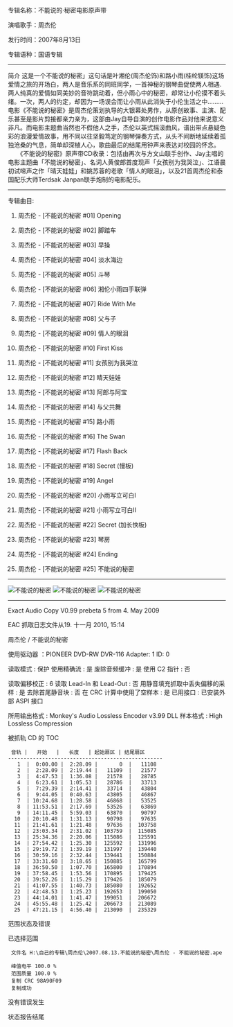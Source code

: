 专辑名称：不能说的·秘密电影原声带

演唱歌手：周杰伦

发行时间：2007年8月13日

专辑语种：国语专辑

------------
简介
这是一个不能说的秘密」这句话是叶湘伦(周杰伦饰)和路小雨(桂纶镁饰)这场爱情之旅的开场白，两人是音乐系的同班同学，一首神秘的钢琴曲促使两人相遇. 两人纯真的爱情如同美妙的音符跳动着，但小雨心中的秘密，却常让小伦摸不着头绪。一次，两人的约定，却因为一场误会而让小雨从此消失于小伦生活之中……… 电影《不能说的秘密》是周杰伦策划执导的大银幕处男作，从原创故事、主演、配乐甚至是影片剪接都亲力亲为，这部由Jay自导自演的创作电影作品对他来说意义非凡。而电影主题曲当然也不假他人之手，杰伦以英式摇滚曲风，谱出带点悬疑色彩的浪漫爱情故事，用不同以往坚毅笃定的钢琴弹奏方式，从头不间断地延续着孤独沧桑的气息，简单却深植人心，歌曲最后的结尾用钟声来表达对校园的怀念。
　　《不能说的秘密》原声带CD收录：包括由再次与方文山联手创作、Jay主唱的电影主题曲「不能说的秘密」、名词人黄俊郎首度现声「女孩别为我哭泣」、江语晨初试啼声之作「晴天娃娃」和姚苏蓉的老歌「情人的眼泪」，以及21首周杰伦和泰国配乐大师Terdsak Janpan联手炮制的电影配乐。 

------------
专辑曲目: 

01. 周杰伦 - [不能说的秘密 #01] Opening

02. 周杰伦 - [不能说的秘密 #02] 脚踏车

03. 周杰伦 - [不能说的秘密 #03] 早操

04. 周杰伦 - [不能说的秘密 #04] 淡水海边

05. 周杰伦 - [不能说的秘密 #05] 斗琴

06. 周杰伦 - [不能说的秘密 #06] 湘伦小雨四手联弹

07. 周杰伦 - [不能说的秘密 #07] Ride With Me

08. 周杰伦 - [不能说的秘密 #08] 父与子

09. 周杰伦 - [不能说的秘密 #09] 情人的眼泪

10. 周杰伦 - [不能说的秘密 #10] First Kiss

11. 周杰伦 - [不能说的秘密 #11] 女孩别为我哭泣

12. 周杰伦 - [不能说的秘密 #12] 晴天娃娃

13. 周杰伦 - [不能说的秘密 #13] 阿郎与阿宝

14. 周杰伦 - [不能说的秘密 #14] 与父共舞

15. 周杰伦 - [不能说的秘密 #15] 路小雨

16. 周杰伦 - [不能说的秘密 #16] The Swan

17. 周杰伦 - [不能说的秘密 #17] Flash Back

18. 周杰伦 - [不能说的秘密 #18] Secret (慢板)

19. 周杰伦 - [不能说的秘密 #19] Angel

20. 周杰伦 - [不能说的秘密 #20] 小雨写立可白Ⅰ

21. 周杰伦 - [不能说的秘密 #21] 小雨写立可白Ⅱ

22. 周杰伦 - [不能说的秘密 #22] Secret (加长快板)

23. 周杰伦 - [不能说的秘密 #23] 琴房

24. 周杰伦 - [不能说的秘密 #24] Ending

25. 周杰伦 - [不能说的秘密 #25] 不能说的秘密

------------
![不能说的秘密]( https://www.nsaimg.com/2020/04/18/3757d7a2ce55d.jpg  "不能说的秘密的介绍")
![不能说的秘密]( https://www.nsaimg.com/2020/04/18/430cc789508fa.jpg  "不能说的秘密的介绍")
![不能说的秘密]( https://www.nsaimg.com/2020/04/18/6245ef465ffbb.jpg  "不能说的秘密的介绍")

------------
Exact Audio Copy V0.99 prebeta 5 from 4. May 2009

EAC 抓取日志文件从19. 十一月 2010, 15:14

周杰伦 / 不能说的秘密

使用驱动器  ：PIONEER DVD-RW  DVR-116   Adapter: 1  ID: 0

读取模式     : 保护
使用精确流   : 是
废除音频缓冲 : 是
使用 C2 指针 : 否

读取偏移校正                   : 6
读取 Lead-In 和 Lead-Out       : 否
用静音填充抓取中丢失偏移的采样 : 是
去除首尾静音块                 : 否
在 CRC 计算中使用了空样本      : 是
已用接口                       : 已安装外部 ASPI 接口

所用输出格式 : Monkey's Audio Lossless Encoder v3.99 DLL
样本格式     : High Lossless Compression


被抓轨 CD 的 TOC

     音轨 |   开始   |   长度   | 起始扇区 | 结尾扇区 
    --------------------------------------------------
       1  |  0:00.00 |  2:28.09 |       0  |   11108  
       2  |  2:28.09 |  2:19.44 |   11109  |   21577  
       3  |  4:47.53 |  1:36.08 |   21578  |   28785  
       4  |  6:23.61 |  1:05.53 |   28786  |   33713  
       5  |  7:29.39 |  2:14.41 |   33714  |   43804  
       6  |  9:44.05 |  0:40.63 |   43805  |   46867  
       7  | 10:24.68 |  1:28.58 |   46868  |   53525  
       8  | 11:53.51 |  2:17.69 |   53526  |   63869  
       9  | 14:11.45 |  5:59.03 |   63870  |   90797  
      10  | 20:10.48 |  1:31.13 |   90798  |   97635  
      11  | 21:41.61 |  1:21.48 |   97636  |  103758  
      12  | 23:03.34 |  2:31.02 |  103759  |  115085  
      13  | 25:34.36 |  2:20.06 |  115086  |  125591  
      14  | 27:54.42 |  1:25.30 |  125592  |  131996  
      15  | 29:19.72 |  1:39.19 |  131997  |  139440  
      16  | 30:59.16 |  2:32.44 |  139441  |  150884  
      17  | 33:31.60 |  3:18.65 |  150885  |  165799  
      18  | 36:50.50 |  1:07.70 |  165800  |  170894  
      19  | 37:58.45 |  1:53.56 |  170895  |  179425  
      20  | 39:52.26 |  1:15.29 |  179426  |  185079  
      21  | 41:07.55 |  1:40.73 |  185080  |  192652  
      22  | 42:48.53 |  1:25.23 |  192653  |  199050  
      23  | 44:14.01 |  1:41.47 |  199051  |  206672  
      24  | 45:55.48 |  1:25.42 |  206673  |  213089  
      25  | 47:21.15 |  4:56.40 |  213090  |  235329  


范围状态及错误

已选择范围

     文件名 H:\自己的专辑\周杰伦\2007.08.13.不能说的秘密\周杰伦 - 不能说的秘密.ape

     峰值电平 100.0 %
     范围质量 100.0 %
     复制 CRC 98A90F09
     复制成功

没有错误发生

状态报告结尾


